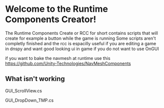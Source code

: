 # Welcome to the Runtime Components Creator!

The Runtime Components Create or RCC for short contains scripts that will create for example
a button while the game is running Some scripts aren't completly finished and the rcc is 
espacilly useful if you are editing a game in dnspy and want good
looking ui in game if you do not want to use OnGUI

if you want to bake the navmesh at runtime use this
https://github.com/Unity-Technologies/NavMeshComponents

## What isn't working
GUI_ScrollView.cs

GUI_DropDown_TMP.cs
